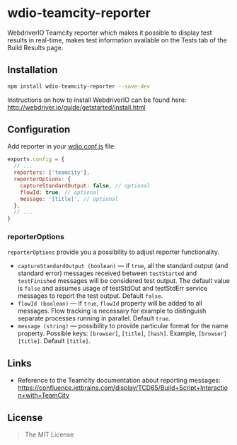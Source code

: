 wdio-teamcity-reporter
======================

WebdriverIO Teamcity reporter which makes it possible to display test results in real-time, makes test information available on the Tests tab of the Build Results page.


## Installation

```bash
npm install wdio-teamcity-reporter --save-dev
```

Instructions on how to install WebdriverIO can be found here: http://webdriver.io/guide/getstarted/install.html


## Configuration

Add reporter in your [wdio.conf.js](http://webdriver.io/guide/testrunner/configurationfile.html) file:

```javascript
exports.config = {
  // ...
  reporters: ['teamcity'],
  reporterOptions: {
    captureStandardOutput: false, // optional
    flowId: true, // optional
    message: '[title]', // optional
  },
  // ...
}
```

### reporterOptions

`reporterOptions` provide you a possibility to adjust reporter functionality.

- `captureStandardOutput (boolean)` — if `true`, all the standard output (and standard error) messages received between `testStarted` and `testFinished` messages will be considered test output. The default value is `false` and assumes usage of testStdOut and testStdErr service messages to report the test output. Default `false`.
- `flowId (boolean)` — if `true`, `flowId` property will be added to all messages. Flow tracking is necessary for example to distinguish separate processes running in parallel. Default `true`.
- `message (string)` — possibility to provide particular format for the name property. Possible keys: `[browser]`, `[title]`, `[hash]`. Example, `[browser] [title]`. Default `[title]`.


## Links

- Reference to the Teamcity documentation about reporting messages: https://confluence.jetbrains.com/display/TCD65/Build+Script+Interaction+with+TeamCity


## License

> The MIT License
